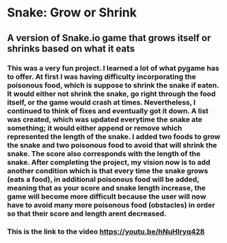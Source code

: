 # Snake: Grow or Shrink
## A version of Snake.io game that grows itself or shrinks based on what it eats
### This was a very fun project. I learned a lot of what pygame has to offer. At first I was having difficulty incorporating the poisonous food, which is suppose to shrink the snake if eaten. It would either not shrink the snake, go right through the food itself, or the game would crash at times. Nevertheless, I continued to think of fixes and eventually got it down. A list was created, which was updated everytime the snake ate something; it would either append or remove which represented the length of the snake. I added two foods to grow the snake and two poisonous food to avoid that will shrink the snake. The score also corresponds with the length of the snake. After completing the project, my vision now is to add another condition which is that every time the snake grows (eats a food), in additional poisonous food will be added, meaning that as your score and snake length increase, the game will become more difficult because the user will now have to avoid many more poisonous food (obstacles) in order so that their score and length arent decreased.
### This is the link to the video https://youtu.be/hNuHIryq428

